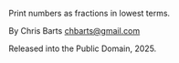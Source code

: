 Print numbers as fractions in lowest terms.

By Chris Barts <chbarts@gmail.com>

Released into the Public Domain, 2025.
